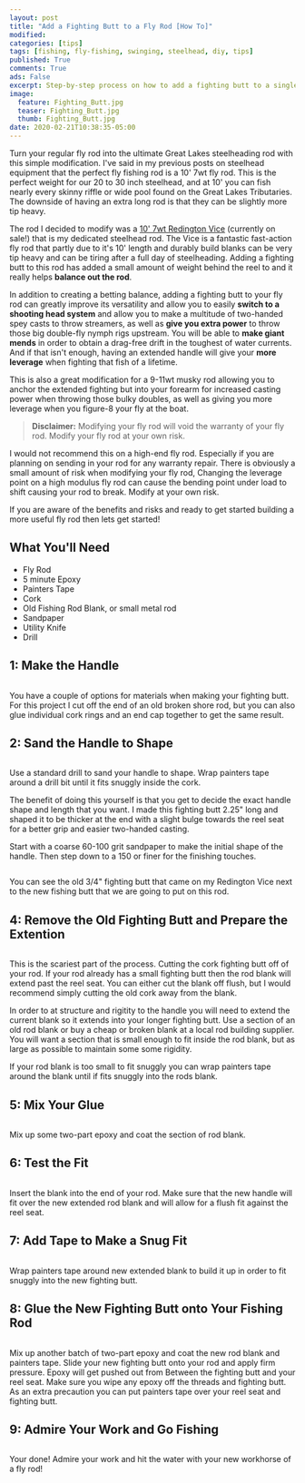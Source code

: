 ```yaml
---
layout: post
title: "Add a Fighting Butt to a Fly Rod [How To]"
modified:
categories: [tips]
tags: [fishing, fly-fishing, swinging, steelhead, diy, tips]
published: True
comments: True
ads: False
excerpt: Step-by-step process on how to add a fighting butt to a single-handed fly rod.
image:
  feature: Fighting_Butt.jpg
  teaser: Fighting_Butt.jpg
  thumb: Fighting_Butt.jpg
date: 2020-02-21T10:38:35-05:00
---
```


Turn your regular fly rod into the ultimate Great Lakes steelheading rod with this simple modification. I've said in my previous posts on steelhead equipment that the perfect fly fishing rod is a 10' 7wt fly rod. This is the perfect weight for our 20 to 30 inch steelhead, and at 10' you can fish nearly every skinny riffle or wide pool found on the Great Lakes Tributaries. The downside of having an extra long rod is that they can be slightly more tip heavy.

The rod I decided to modify was a <a rel="noreferrer" target="_blank" title="Purchase a Redington Vice from Amazon" href="https://amzn.to/3bWUHLR">10' 7wt Redington Vice</a> (currently on sale!) that is my dedicated steelhead rod. The Vice is a fantastic fast-action fly rod that partly due to it's 10' length and durably build blanks can be very tip heavy and can be tiring after a full day of steelheading. Adding a fighting butt to this rod has added a small amount of weight behind the reel to and it really helps **balance out the rod**.

In addition to creating a betting balance, adding a fighting butt to your fly rod can greatly improve its versatility and  allow you to easily **switch to a shooting head system** and allow you to make a multitude of two-handed spey casts to throw streamers, as well as **give you extra power** to throw those big double-fly nymph rigs upstream. You will be able to **make giant mends** in order to obtain a drag-free drift in the toughest of water currents. And if that isn't enough, having an extended handle will give your **more leverage** when fighting that fish of a lifetime.

This is also a great modification for a 9-11wt musky rod allowing you to anchor the extended fighting but into your forearm for increased casting power when throwing those bulky doubles, as well as giving you more leverage when you figure-8 your fly at the boat.

> **Disclaimer:** Modifying your fly rod will void the warranty of your fly rod. Modify your fly rod at your own risk.

I would not recommend this on a high-end fly rod. Especially if you are planning on sending in your rod for any warranty repair. There is obviously a small amount of risk when modifying your fly rod, Changing the leverage point on a high modulus fly rod can cause the bending point under load to shift causing your rod to break. Modify at your own risk.

If you are aware of the benefits and risks and ready to get started building a more useful fly rod then lets get started!

## What You'll Need

  * Fly Rod
  * 5 minute Epoxy
  * Painters Tape
  * Cork
  * Old Fishing Rod Blank, or small metal rod
  * Sandpaper
  * Utility Knife
  * Drill

## 1: Make the Handle

<figure>
<img title="Old Fishing rod used to build the new fighting butt" src="/images/Fighting_Butt_1.jpg" alt="">
</figure>

You have a couple of options for materials when making your fighting butt. For this project I cut off the end of an old broken shore rod, but you can also glue individual cork rings and an end cap together to get the same result.

## 2: Sand the Handle to Shape

<figure>
<img title="Sanding the Handle" src="/images/Fighting_Butt_3.jpg" alt="">
</figure>

Use a standard drill to sand your handle to shape. Wrap painters tape around a drill bit until it fits snuggly inside the cork.

The benefit of doing this yourself is that you get to decide the exact handle shape and length that you want. I made this fighting butt 2.25" long and shaped it to be thicker at the end with a slight bulge towards the reel seat for a better grip and easier two-handed casting.

Start with a coarse 60-100 grit sandpaper to make the initial shape of the handle. Then step down to a 150 or finer for the finishing touches.

<!-- <figure>
<img title="Sanding the Cork" src="/images/sanding-cork.jpg" alt="">
</figure> -->

<!-- <figure>
<img title="Old vs New Fighting Butt" src="/images/Fighting_Butt_2.jpg" alt="">
</figure> -->


<!-- ## 3: Remove the Old Fighting Butt -->

<figure>
<img title="Cut off the old Fighting Butt" src="/images/Fighting_Butt_4.jpg" alt="">
</figure>

You can see the old 3/4" fighting butt that came on my Redington Vice next to the new fishing butt that we are going to put on this rod.

## 4: Remove the Old Fighting Butt and Prepare the Extention

<figure>
<img title="Fitting the Rod Blank Extention" src="/images/Fighting_Butt_5.jpg" alt="">
</figure>

This is the scariest part of the process. Cutting the cork fighting butt off of your rod. If your rod already has a small fighting butt then the rod blank will extend past the reel seat. You can either cut the blank off flush, but I would recommend simply cutting the old cork away from the blank.

In order to at structure and rigitity to the handle you will need to extend the current blank so it extends into your longer fighting butt. Use a section of an old rod blank or buy a cheap or broken blank at a local rod building supplier. You will want a section that is small enough to fit inside the rod blank, but as large as possible to maintain some some rigidity.

If your rod blank is too small to fit snuggly you can wrap painters tape around the blank until if fits snuggly into the rods blank.

## 5: Mix Your Glue

<figure>
<img title="Mix Two-Part Epoxy" src="/images/Fighting_Butt_8.jpg" alt="">
</figure>

Mix up some two-part epoxy and coat the section of rod blank.

## 6: Test the Fit

<figure>
<img title="Insert New Rod Blank Extention" src="/images/Fighting_Butt_6.jpg" alt="">
</figure>

Insert the blank into the end of your rod. Make sure that the new handle will fit over the new extended rod blank and will allow for a flush fit against the reel seat.

## 7: Add Tape to Make a Snug Fit

<figure>
<img title="Add Tape To The Extended Rod Blank" src="/images/Fighting_Butt_9.jpg" alt="">
</figure>

Wrap painters tape around new extended blank to build it up in order to fit snuggly into the new fighting butt.

## 8: Glue the New Fighting Butt onto Your Fishing Rod

<figure>
<img title="Glue New Fighting Butt onto your Fishing Rod" src="/images/Fighting_Butt_10.jpg" alt="">
</figure>

Mix up another batch of two-part epoxy and coat the new rod blank and painters tape. Slide your new fighting butt onto your rod and apply firm pressure. Epoxy will get pushed out from Between the fighting butt and your reel seat. Make sure you wipe any epoxy off the threads and fighting butt. As an extra precaution you can put painters tape over your reel seat and fighting butt.

## 9: Admire Your Work and Go Fishing

<figure>
<img title="Extended Fishing Rod Fighting Butt" src="/images/Fighting_Butt.jpg" alt="">
</figure>

Your done! Admire your work and hit the water with your new workhorse of a fly rod!
